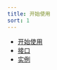 ```yaml
---
title: 开始使用
sort: 1
---
```


- [开始使用](./Overview.md)
- [接口](../Interface/index.md)
- [实例](../Example/index.md)
